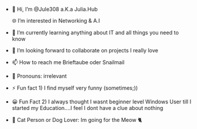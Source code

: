 - 👋 Hi, I’m @Jule308 a.K.a Julia.Hub

  🌐 I’m interested in Networking & A.I
- 🌱 I’m currently learning anything about IT and all things you need to know
- 💞️ I’m looking forward to collaborate on projects I really love
- 📫 How to reach me Brieftaube oder Snailmail
- 🚫 Pronouns: irrelevant
- ⚡ Fun fact 1) I find myself very funny (sometimes;))
- 😀 Fun Fact 2) I always thought I wasnt beginner level Windows User till I started my Education....I feel I dont have a clue about nothing
- 🐾 Cat Person or Dog Lover: Im going for the Meow 🐈

<!---
Jule308/Jule308 is a ✨ special ✨ repository because its `README.md` (this file) appears on your GitHub profile.
You can click the Preview link to take a look at your changes.
🦋 IT People Love Animals 🦋
🐧 Tux @ Linux OS
🐬 Smiley Shark @ Wireshark
🦭 Sweet @ Docker 
🦊 Da Fox @ Firefox
